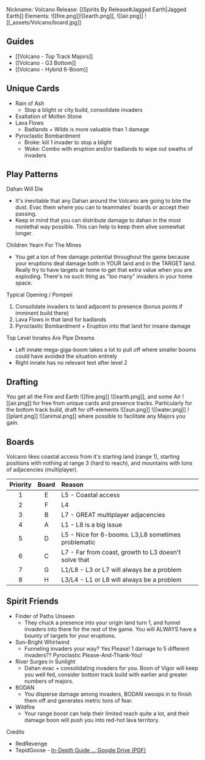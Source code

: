 Nickname: Volcano
Release: [[Spirits By Release#Jagged Earth|Jagged Earth]]
Elements: ![[fire.png]]![[earth.png]], ![[air.png]]
![[_assets/Volcano/board.jpg]]
## Guides
- [[Volcano - Top Track Majors]]
- [[Volcano - G3 Bottom]]
- [[Volcano - Hybrid 6-Boom]]


## Unique Cards

- Rain of Ash
	- Stop a blight or city build, consolidate invaders
- Exaltation of Molten Stone
- Lava Flows
	- Badlands + Wilds is more valuable than 1 damage
- Pyroclastic Bombardment
	- Broke: kill 1 invader to stop a blight
	- Woke: Combo with eruption and/or badlands to wipe out swaths of invaders

## Play Patterns

Dahan Will Die
- It's inevitable that any Dahan around the Volcano are going to bite the dust. Evac them where you can to teammates' boards or accept their passing.
- Keep in mind that you can distribute damage to dahan in the most nonlethal way possible. This can help to keep them alive somewhat longer.

Children Yearn For The Mines
- You get a ton of free damage potential throughout the game because your eruptions deal damage both in YOUR land and in the TARGET land. Really try to have targets at home to get that extra value when you are exploding. There's no such thing as "too many" invaders in your home space.

Typical Opening / Pompeii
1. Consolidate invaders to land adjacent to presence (bonus points if imminent build there)
2. Lava Flows in that land for badlands
3. Pyroclastic Bombardment + Eruption into that land for insane damage

Top Level Innates Are Pipe Dreams
- Left innate mega-giga-boom takes a lot to pull off where smaller booms could have avoided the situation entirely
- Right innate has no relevant text after level 2

## Drafting

You get all the Fire and Earth ![[fire.png]] ![[earth.png]], and some Air ![[air.png]] for free from unique cards and presence tracks. Particularly for the bottom track build, draft for off-elements ![[sun.png]] ![[water.png]] ![[plant.png]] ![[animal.png]] where possible to facilitate any Majors you gain.

## Boards

Volcano likes coastal access from it's starting land (range 1), starting positions with nothing at range 3 (hard to reach), and mountains with tons of adjacencies (multiplayer).

| Priority | Board | Reason                                               |
| :------: | :---: | :--------------------------------------------------- |
|    1     |   E   | L5 - Coastal access                                  |
|    2     |   F   | L4                                                   |
|    3     |   B   | L7 - GREAT multiplayer adjacencies                   |
|    4     |   A   | L1 - L8 is a big issue                               |
|    5     |   D   | L5 - Nice for 6-booms. L3,L8 sometimes problematic   |
|    6     |   C   | L7 - Far from coast, growth to L3 doesn't solve that |
|    7     |   G   | L1/L8 - L3 or L7 will always be a problem            |
|    8     |   H   | L3/L4 - L1 or L8 will always be a problem            |



## Spirit Friends

- Finder of Paths Unseen
	- They chuck a presence into your origin land turn 1, and funnel invaders into there for the rest of the game. You will ALWAYS have a bounty of targets for your eruptions.
- Sun-Bright Whirlwind
	- Funneling invaders your way? Yes Please! 1 damage to 5 different invaders?? Pyroclastic Please-And-Thank-You!
- River Surges in Sunlight
	- Dahan evac + consolidating invaders for you. Boon of Vigor will keep you well fed, consider bottom track build with earlier and greater numbers of majors. 
- BODAN
	- You disperse damage among invaders, BODAN swoops in to finish them off and generates metric tons of fear.
- Wildfire
	- Your range boost can help their limited reach quite a lot, and their damage boon will push you into red-hot lava territory.




Credits
- RedRevenge
- TepidGoose - [In-Depth Guide ... Google Drive (PDF)](https://drive.google.com/file/d/16yLgcutRANscQJdx5n33DKAvkt7yz-oX/view)